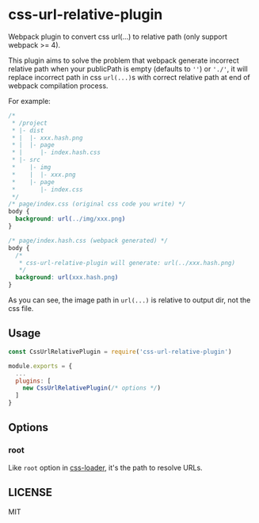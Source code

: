 # css-url-relative-plugin

Webpack plugin to convert css url(...) to relative path (only support webpack >= 4).

This plugin aims to solve the problem that webpack generate incorrect relative path when your publicPath is empty (defaults to `''`) or `'./'`, it will replace incorrect path in css `url(...)`s with correct relative path at end of webpack compilation process.

For example:

```css
/*
 * /project
 * |- dist
 * |  |- xxx.hash.png
 * |  |- page
 * |     |- index.hash.css
 * |- src
 *    |- img
 *    |  |- xxx.png
 *    |- page
 *       |- index.css
 */
/* page/index.css (original css code you write) */
body {
  background: url(../img/xxx.png)
}

/* page/index.hash.css (webpack generated) */
body {
  /*
   * css-url-relative-plugin will generate: url(../xxx.hash.png)
   */
  background: url(xxx.hash.png)
}
```

As you can see, the image path in `url(...)` is relative to output dir, not the css file.

## Usage

```js
const CssUrlRelativePlugin = require('css-url-relative-plugin')

module.exports = {
  ...
  plugins: [
    new CssUrlRelativePlugin(/* options */)
  ]
}
```

## Options

### root

Like `root` option in [css-loader](https://webpack.js.org/loaders/css-loader/#root), it's the path to resolve URLs.


## LICENSE

MIT
